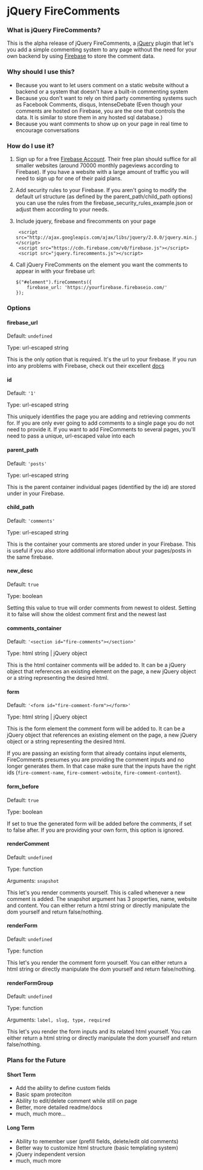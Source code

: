 # jQuery FireComments #

### What is jQuery FireComments? ###
This is the alpha release of jQuery FireComments, a [jQuery](http://jquery.com/) plugin that let's you add a simple commenting system to any page without the need for your own backend by using [Firebase](https://www.firebase.com/) to store the comment data.

### Why should I use this? ###
 * Because you want to let users comment on a static website without a backend or a system that doesn't have a built-in commenting system
 * Because you don't want to rely on third party commenting systems such as Facebook Comments, disqus, IntenseDebate (Even though your comments are hosted on Firebase, you are the one that controls the data. It is similar to store them in any hosted sql database.)
 * Because you want comments to show up on your page in real time to encourage conversations

### How do I use it? ###
 1. Sign up for a free [Firebase Account](https://www.firebase.com/signup/). Their free plan should suffice for all smaller websites (around 70000 monthly pageviews according to Firebase). If you have a website with a large amount of traffic you will need to sign up for one of their paid plans.
 2. Add security rules to your Firebase. If you aren't going to modify the default url structure (as defined by the parent_path/child_path options) you can use the rules from the firebase_security_rules_example.json or adjust them according to your needs.
 3. Include jquery, firebase and firecomments on your page

         <script src="http://ajax.googleapis.com/ajax/libs/jquery/2.0.0/jquery.min.js"></script>
         <script src="https://cdn.firebase.com/v0/firebase.js"></script>
         <script src="jquery.firecomments.js"></script>
 4. Call jQuery FireComments on the element you want the comments to appear in with your firebase url:

        $("#element").fireComments({
            firebase_url: 'https://yourfirebase.firebaseio.com/'
        });

### Options ###

#### firebase_url ####

Default: `undefined`

Type: url-escaped string

This is the only option that is required. It's the url to your firebase. If you run into any problems with Firebase, check out their excellent [docs](https://www.firebase.com/docs/web-quickstart.html)

#### id ####

Default: `'1'`

Type: url-escaped string

This uniquely identifies the page you are adding and retrieving comments for. If you are only ever going to add comments to a single page you do not need to provide it. If you want to add FireComments to several pages, you'll need to pass a unique, url-escaped value into each

#### parent_path ####

Default: `'posts'`

Type: url-escaped string

This is the parent container individual pages (identified by the id) are stored under in your Firebase.

#### child_path ####

Default: `'comments'`

Type: url-escaped string

This is the container your comments are stored under in your Firebase. This is useful if you also store additional information about your pages/posts in the same firebase.

#### new_desc ####

Default: `true`

Type: boolean

Setting this value to true will order comments from newest to oldest. Setting it to false will show the oldest comment first and the newest last

#### comments_container ####

Default: `'<section id="fire-comments"></section>'`

Type: html string | jQuery object

This is the html container comments will be added to. It can be a jQuery object that references an existing element on the page, a new jQuery object or a string representing the desired html.

#### form ####

Default: `'<form id="fire-comment-form"></form>'`

Type: html string | jQuery object

This is the form element the comment form will be added to. It can be a jQuery object that references an existing element on the page, a new jQuery object or a string representing the desired html.

If you are passing an existing form that already contains input elements, FireComments presumes you are providing the comment inputs and no longer generates them. In that case make sure that the inputs have the right ids (`fire-comment-name`, `fire-comment-website`, `fire-comment-content`).

#### form_before ####

Default: `true`

Type: boolean

If set to true the generated form will be added before the comments, if set to false after. If you are providing your own form, this option is ignored.

#### renderComment ####

Default: `undefined`

Type: function

Arguments: `snapshot`

This let's you render comments yourself. This is called whenever a new comment is added. The snapshot argument has 3 properties, name, website and content. You can either return a html string or directly manipulate the dom yourself and return false/nothing.

#### renderForm ####

Default: `undefined`

Type: function

This let's you render the comment form yourself. You can either return a html string or directly manipulate the dom yourself and return false/nothing.

#### renderFormGroup ####

Default: `undefined`

Type: function

Arguments: `label, slug, type, required`

This let's you render the form inputs and its related html yourself. You can either return a html string or directly manipulate the dom yourself and return false/nothing.

### Plans for the Future ###
#### Short Term ####
 * Add the ability to define custom fields
 * Basic spam proteciton
 * Ability to edit/delete comment while still on page
 * Better, more detailed readme/docs
 * much, much more...

#### Long Term ####
 * Ability to remember user (prefill fields, delete/edit old comments)
 * Better way to customize html structure (basic templating system)
 * jQuery independent version
 * much, much more